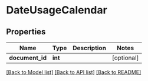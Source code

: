 # DateUsageCalendar

## Properties
Name | Type | Description | Notes
------------ | ------------- | ------------- | -------------
**document_id** | **int** |  | [optional] 

[[Back to Model list]](../README.md#documentation-for-models) [[Back to API list]](../README.md#documentation-for-api-endpoints) [[Back to README]](../README.md)


